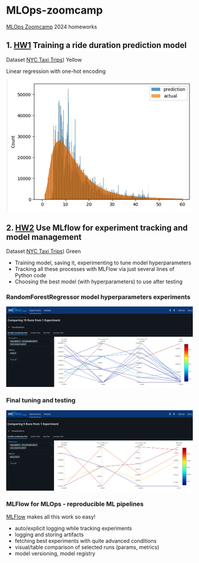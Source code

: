# MLOps-zoomcamp
[MLOps Zoomcamp](https://github.com/DataTalksClub/mlops-zoomcamp/) 2024 homeworks 

## 1. [HW1](/01-intro/homework.md) Training a ride duration prediction model

Dataset [NYC Taxi Trips](https://www1.nyc.gov/site/tlc/about/tlc-trip-record-data.page)) Yellow

Linear regression with one-hot encoding

![Actual vs Prediction](/01-intro/Screenshot_2024-05-14_16-59-10.png)

## 2. [HW2](/02-experiment-tracking/homework.md) Use MLflow for experiment tracking and model management

Dataset [NYC Taxi Trips](https://www1.nyc.gov/site/tlc/about/tlc-trip-record-data.page)) Green

- Training model, saving it, experimenting to tune model hyperparameters
- Tracking all these processes with MLFlow via just several lines of Python code
- Choosing the best model (with hyperparameters) to use after testing

### RandomForestRegressor model hyperparameters experiments

![Visualization of model hyperparameters experiments](/02-experiment-tracking/homework/20240526-135431.png)

### Final tuning and testing

![Visualization of final testing](/02-experiment-tracking/homework/20240526-151059.png)

### MLFlow for MLOps - reproducible ML pipelines

[MLFlow](https://github.com/mlflow/mlflow) makes all this work so easy!
- auto/explicit logging while tracking experiments
- logging and storing artifacts
- fetching best experiments with quite advanced conditions
- visual/table comparison of selected runs (params, metrics)
- model versioning, model registry